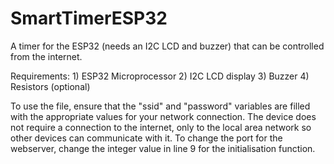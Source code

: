 # SmartTimerESP32
A timer for the ESP32 (needs an I2C LCD and buzzer) that can be controlled from the internet.

Requirements:
    1) ESP32 Microprocessor
    2) I2C LCD display
    3) Buzzer
    4) Resistors (optional)

To use the file, ensure that the "ssid" and "password" variables are filled with the appropriate values for your network connection.
The device does not require a connection to the internet, only to the local area network so other devices can communicate with it.
To change the port for the webserver, change the integer value in line 9 for the initialisation function.
